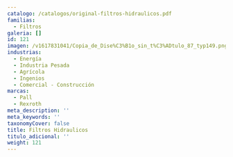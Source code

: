 ```yaml
---
catalogo: /catalogos/original-filtros-hidraulicos.pdf
familias:
  - Filtros
galeria: []
id: 121
imagen: /v1617831041/Copia_de_Dise%C3%B1o_sin_t%C3%ADtulo_87_typ149.png
industrias:
  - Energía
  - Industria Pesada
  - Agrícola
  - Ingenios
  - Comercial - Construcción
marcas:
  - Pall
  - Rexroth
meta_description: ''
meta_keywords: ''
taxonomyCover: false
title: Filtros Hidraulicos
titulo_adicional: ''
weight: 121
---
```




